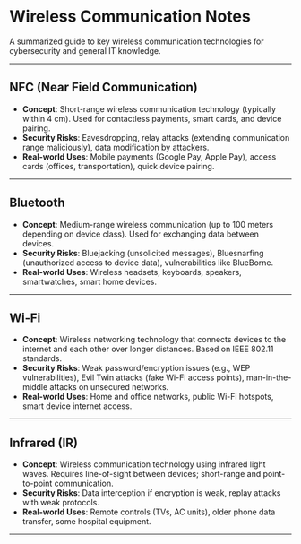 # Wireless Communication Notes

A summarized guide to key wireless communication technologies for cybersecurity and general IT knowledge.

---

## NFC (Near Field Communication)
- **Concept**: Short-range wireless communication technology (typically within 4 cm). Used for contactless payments, smart cards, and device pairing.
- **Security Risks**: Eavesdropping, relay attacks (extending communication range maliciously), data modification by attackers.
- **Real-world Uses**: Mobile payments (Google Pay, Apple Pay), access cards (offices, transportation), quick device pairing.

---

## Bluetooth
- **Concept**: Medium-range wireless communication (up to 100 meters depending on device class). Used for exchanging data between devices.
- **Security Risks**: Bluejacking (unsolicited messages), Bluesnarfing (unauthorized access to device data), vulnerabilities like BlueBorne.
- **Real-world Uses**: Wireless headsets, keyboards, speakers, smartwatches, smart home devices.

---

## Wi-Fi
- **Concept**: Wireless networking technology that connects devices to the internet and each other over longer distances. Based on IEEE 802.11 standards.
- **Security Risks**: Weak password/encryption issues (e.g., WEP vulnerabilities), Evil Twin attacks (fake Wi-Fi access points), man-in-the-middle attacks on unsecured networks.
- **Real-world Uses**: Home and office networks, public Wi-Fi hotspots, smart device internet access.

---

## Infrared (IR)
- **Concept**: Wireless communication technology using infrared light waves. Requires line-of-sight between devices; short-range and point-to-point communication.
- **Security Risks**: Data interception if encryption is weak, replay attacks with weak protocols.
- **Real-world Uses**: Remote controls (TVs, AC units), older phone data transfer, some hospital equipment.

---
